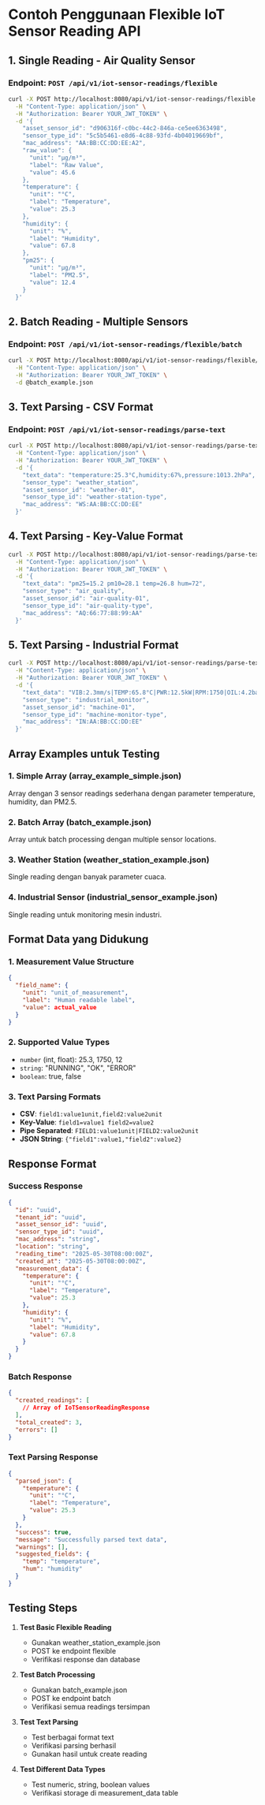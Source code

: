 # Contoh Penggunaan Flexible IoT Sensor Reading API

## 1. Single Reading - Air Quality Sensor

### Endpoint: `POST /api/v1/iot-sensor-readings/flexible`

```bash
curl -X POST http://localhost:8080/api/v1/iot-sensor-readings/flexible \
  -H "Content-Type: application/json" \
  -H "Authorization: Bearer YOUR_JWT_TOKEN" \
  -d '{
    "asset_sensor_id": "d906316f-c0bc-44c2-846a-ce5ee6363498",
    "sensor_type_id": "5c5b5461-e8d6-4c88-93fd-4b04019669bf",
    "mac_address": "AA:BB:CC:DD:EE:A2",
    "raw_value": {
      "unit": "μg/m³",
      "label": "Raw Value",
      "value": 45.6
    },
    "temperature": {
      "unit": "°C",
      "label": "Temperature",
      "value": 25.3
    },
    "humidity": {
      "unit": "%",
      "label": "Humidity",
      "value": 67.8
    },
    "pm25": {
      "unit": "μg/m³",
      "label": "PM2.5",
      "value": 12.4
    }
  }'
```

## 2. Batch Reading - Multiple Sensors

### Endpoint: `POST /api/v1/iot-sensor-readings/flexible/batch`

```bash
curl -X POST http://localhost:8080/api/v1/iot-sensor-readings/flexible/batch \
  -H "Content-Type: application/json" \
  -H "Authorization: Bearer YOUR_JWT_TOKEN" \
  -d @batch_example.json
```

## 3. Text Parsing - CSV Format

### Endpoint: `POST /api/v1/iot-sensor-readings/parse-text`

```bash
curl -X POST http://localhost:8080/api/v1/iot-sensor-readings/parse-text \
  -H "Content-Type: application/json" \
  -H "Authorization: Bearer YOUR_JWT_TOKEN" \
  -d '{
    "text_data": "temperature:25.3°C,humidity:67%,pressure:1013.2hPa",
    "sensor_type": "weather_station",
    "asset_sensor_id": "weather-01",
    "sensor_type_id": "weather-station-type",
    "mac_address": "WS:AA:BB:CC:DD:EE"
  }'
```

## 4. Text Parsing - Key-Value Format

```bash
curl -X POST http://localhost:8080/api/v1/iot-sensor-readings/parse-text \
  -H "Content-Type: application/json" \
  -H "Authorization: Bearer YOUR_JWT_TOKEN" \
  -d '{
    "text_data": "pm25=15.2 pm10=28.1 temp=26.8 hum=72",
    "sensor_type": "air_quality",
    "asset_sensor_id": "air-quality-01",
    "sensor_type_id": "air-quality-type",
    "mac_address": "AQ:66:77:88:99:AA"
  }'
```

## 5. Text Parsing - Industrial Format

```bash
curl -X POST http://localhost:8080/api/v1/iot-sensor-readings/parse-text \
  -H "Content-Type: application/json" \
  -H "Authorization: Bearer YOUR_JWT_TOKEN" \
  -d '{
    "text_data": "VIB:2.3mm/s|TEMP:65.8°C|PWR:12.5kW|RPM:1750|OIL:4.2bar|STATUS:RUNNING",
    "sensor_type": "industrial_monitor",
    "asset_sensor_id": "machine-01",
    "sensor_type_id": "machine-monitor-type",
    "mac_address": "IN:AA:BB:CC:DD:EE"
  }'
```

## Array Examples untuk Testing

### 1. Simple Array (array_example_simple.json)
Array dengan 3 sensor readings sederhana dengan parameter temperature, humidity, dan PM2.5.

### 2. Batch Array (batch_example.json) 
Array untuk batch processing dengan multiple sensor locations.

### 3. Weather Station (weather_station_example.json)
Single reading dengan banyak parameter cuaca.

### 4. Industrial Sensor (industrial_sensor_example.json)
Single reading untuk monitoring mesin industri.

## Format Data yang Didukung

### 1. Measurement Value Structure
```json
{
  "field_name": {
    "unit": "unit_of_measurement",
    "label": "Human readable label",
    "value": actual_value
  }
}
```

### 2. Supported Value Types
- `number` (int, float): 25.3, 1750, 12
- `string`: "RUNNING", "OK", "ERROR"
- `boolean`: true, false

### 3. Text Parsing Formats
- **CSV**: `field1:value1unit,field2:value2unit`
- **Key-Value**: `field1=value1 field2=value2`
- **Pipe Separated**: `FIELD1:value1unit|FIELD2:value2unit`
- **JSON String**: `{"field1":value1,"field2":value2}`

## Response Format

### Success Response
```json
{
  "id": "uuid",
  "tenant_id": "uuid",
  "asset_sensor_id": "uuid",
  "sensor_type_id": "uuid", 
  "mac_address": "string",
  "location": "string",
  "reading_time": "2025-05-30T08:00:00Z",
  "created_at": "2025-05-30T08:00:00Z",
  "measurement_data": {
    "temperature": {
      "unit": "°C",
      "label": "Temperature",
      "value": 25.3
    },
    "humidity": {
      "unit": "%",
      "label": "Humidity", 
      "value": 67.8
    }
  }
}
```

### Batch Response
```json
{
  "created_readings": [
    // Array of IoTSensorReadingResponse
  ],
  "total_created": 3,
  "errors": []
}
```

### Text Parsing Response
```json
{
  "parsed_json": {
    "temperature": {
      "unit": "°C",
      "label": "Temperature",
      "value": 25.3
    }
  },
  "success": true,
  "message": "Successfully parsed text data",
  "warnings": [],
  "suggested_fields": {
    "temp": "temperature",
    "hum": "humidity"
  }
}
```

## Testing Steps

1. **Test Basic Flexible Reading**
   - Gunakan weather_station_example.json
   - POST ke endpoint flexible
   - Verifikasi response dan database

2. **Test Batch Processing**
   - Gunakan batch_example.json  
   - POST ke endpoint batch
   - Verifikasi semua readings tersimpan

3. **Test Text Parsing**
   - Test berbagai format text
   - Verifikasi parsing berhasil
   - Gunakan hasil untuk create reading

4. **Test Different Data Types**
   - Test numeric, string, boolean values
   - Verifikasi storage di measurement_data table

